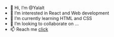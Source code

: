 - 👋 Hi, I’m @Yalalt
- 👀 I’m interested in React and Web development
- 🌱 I’m currently learning HTML and CSS
- 💞️ I’m looking to collaborate on ...
- 📫 Reach me [click](mailto:yalaltgandush@gmail.com)

<!---
Yalalt/Yalalt is a ✨ special ✨ repository because its `README.md` (this file) appears on your GitHub profile.
You can click the Preview link to take a look at your changes.
--->
